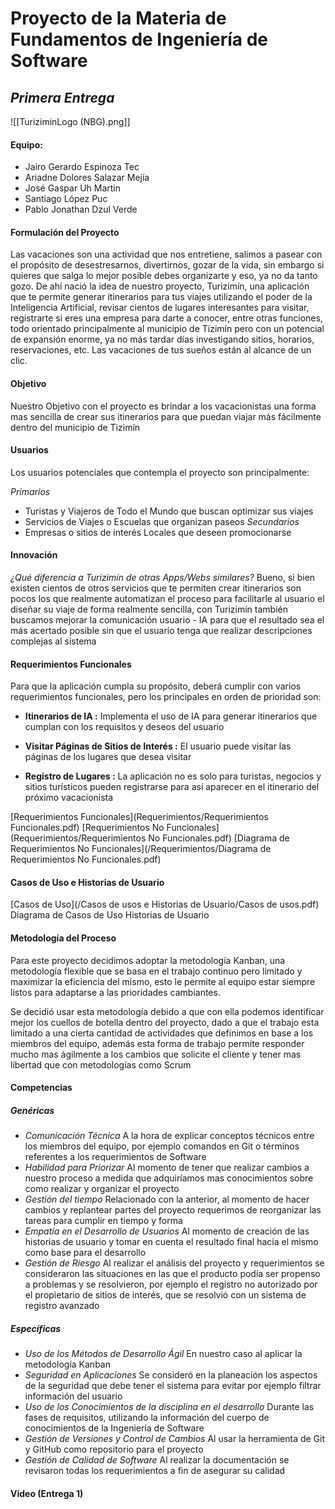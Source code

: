 # Proyecto de la Materia de Fundamentos de Ingeniería de Software
## *Primera Entrega*
![[TuriziminLogo (NBG).png]]
#### Equipo:
- Jairo Gerardo Espinoza Tec
- Ariadne Dolores Salazar Mejía
- José Gaspar Uh Martin
- Santiago López Puc
- Pablo Jonathan Dzul Verde

#### Formulación del Proyecto

Las vacaciones son una actividad que nos entretiene, salimos a pasear con el propósito de desestresarnos, divertirnos, gozar de la vida, sin embargo si quieres que salga lo mejor posible debes organizarte y eso, ya no da tanto gozo.
De ahí nació la idea de nuestro proyecto, Turizimín, una aplicación que te permite generar itinerarios para tus viajes utilizando el poder de la Inteligencia Artificial, revisar cientos de lugares interesantes para visitar, registrarte si eres una empresa para darte a conocer, entre otras funciones, todo orientado principalmente al municipio de Tizimín pero con un potencial de expansión enorme, ya no más tardar días investigando sitios, horarios, reservaciones, etc. Las vacaciones de tus sueños están al alcance de un clic.

#### Objetivo
Nuestro Objetivo con el proyecto es brindar a los vacacionistas una forma mas sencilla de crear sus itinerarios para que puedan viajar más fácilmente dentro del municipio de Tizimín

#### Usuarios
Los usuarios potenciales que contempla el proyecto son principalmente:

*Primarios*
- Turistas y Viajeros de Todo el Mundo que buscan optimizar sus viajes
- Servicios de Viajes o Escuelas que organizan paseos
*Secundarios*
- Empresas o sitios de interés Locales que deseen promocionarse
#### Innovación
*¿Qué diferencia a Turizimín de otras Apps/Webs similares?*
Bueno, si bien existen cientos de otros servicios que te permiten crear itinerarios son pocos  los que realmente automatizan el proceso para facilitarle al usuario el diseñar su viaje de forma realmente sencilla, con Turizimín también buscamos mejorar la comunicación usuario - IA para que el resultado sea el más acertado posible sin que el usuario tenga que realizar descripciones complejas al sistema

#### Requerimientos Funcionales

Para que la aplicación cumpla su propósito, deberá cumplir con varios requerimientos funcionales, pero los principales en orden de prioridad son:

- **Itinerarios de IA :**
  Implementa el uso de IA para generar itinerarios que cumplan con los requisitos y deseos del usuario

- **Visitar Páginas de Sitios de Interés :**
  El usuario puede visitar las páginas de los lugares que desea visitar

- **Registro de Lugares :**
  La aplicación no es solo para turistas, negocios y sitios turísticos pueden registrarse para así aparecer en el itinerario del próximo vacacionista

[Requerimientos Funcionales](Requerimientos/Requerimientos Funcionales.pdf)
[Requerimientos No Funcionales](Requerimientos/Requerimientos No Funcionales.pdf)
[Diagrama de Requerimientos No Funcionales](/Requerimientos/Diagrama de Requerimientos No Funcionales.pdf)

#### Casos de Uso e Historias de Usuario
[Casos de Uso](/Casos de usos e Historias de Usuario/Casos de usos.pdf)
Diagrama de Casos de Uso
Historias de Usuario

#### Metodología del Proceso
Para este proyecto decidimos adoptar la metodología Kanban, una metodología flexible que se basa en el trabajo continuo pero limitado y maximizar la eficiencia del mismo, esto le permite al equipo estar siempre listos para adaptarse a las prioridades cambiantes.

Se decidió usar esta metodología debido a que con ella podemos identificar mejor los cuellos de botella dentro del proyecto, dado a que el trabajo esta limitado a una cierta cantidad de actividades que definimos en base a los miembros del equipo, además esta forma de trabajo permite responder mucho mas ágilmente a los cambios que solicite el cliente y tener mas libertad que con metodologías como Scrum

#### Competencias

##### Genéricas
- *Comunicación Técnica*
  A la hora de explicar conceptos técnicos entre los miembros del equipo, por ejemplo comandos en Git o términos referentes a los requerimientos de Software
- *Habilidad para Priorizar*
  Al momento de tener que realizar cambios a nuestro proceso a medida que adquiríamos mas conocimientos sobre como realizar y organizar el proyecto
- *Gestión del tiempo*
  Relacionado con la anterior, al momento de hacer cambios y replantear partes del proyecto requerimos de reorganizar las tareas para cumplir en tiempo y forma
- *Empatía en el Desarrollo de Usuarios*
  Al momento de creación de las historias de usuario y tomar en cuenta el resultado final hacia el mismo como base para el desarrollo
- *Gestión de Riesgo*
  Al realizar el análisis del proyecto y requerimientos se consideraron las situaciones en las que el producto podía ser propenso a problemas y se resolvieron, por ejemplo el registro no autorizado por el propietario de sitios de interés, que se resolvió con un sistema de registro avanzado
##### Específicas
- *Uso de los Métodos de Desarrollo Ágil*
  En nuestro caso al aplicar la metodología Kanban
- *Seguridad en Aplicaciones*
  Se consideró en la planeación los aspectos de la seguridad que debe tener el sistema para evitar por ejemplo filtrar información del usuario
- *Uso de los Conocimientos de la disciplina en el desarrollo*
  Durante las fases de requisitos, utilizando la información del cuerpo de conocimientos de la Ingeniería de Software
- *Gestión de Versiones y Control de Cambios*
  Al usar la herramienta de Git y GitHub como repositorio para el proyecto
- *Gestión de Calidad de Software*
  Al realizar la documentación se revisaron todas los requerimientos a fin de asegurar su calidad

#### Video (Entrega 1)
